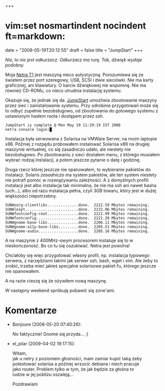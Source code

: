 +++
# vim:set nosmartindent nocindent ft=markdown:
date = "2008-05-19T20:12:55"
draft = false
title = "JumpStart"
+++

_Nie, to nie jest odkurzacz. Odkurzacz ma rurę. Tak, dźwięk wydaje podobny._

Moja [Netra T1](http://automaciej.jogger.pl/2008/05/14/nowa-zabawka-netra-t1/)
jest maszyną nieco autystyczną. Porozumiewa się ze światem przez port
szeregowy, USB, SCSI i dwie sieciówki. Nie ma karty graficznej, ani
klawiatury. O karcie dźwiękowej nie wspomnę. Nie ma również CD-ROMu, co nieco
utrudnia instalację systemu.

Okazuje się, że jednak się da.
[JumpStart](http://www.sun.com/bigadmin/content/jet/) umożliwia zbootowanie
maszyny przez sieć i zainstalowanie systemu. Przy odrobinie przygotowań może
się to odbyć zupełnie bezobsługowo, od zbootowania do gotowego systemu z
ustawionym hasłem roota i dostępem przez ssh.

    
    
    JumpStart is complete @ Mon May 19 11:29:19 IST 2008
    netra console login:█
    

Instalacja była serwowana z Solarisa na VMWare Server, na moim laptopie x86.
Później z rozpędu próbowałem instalować Solarisa x86 na drugiej maszynie
wirtualnej, co się zasadniczo udało, ale niestety nie bezobsługowo. Po
zbootowaniu z sieci dostałem menu, z którego musiałem wybrać rodzaj
instalacji, a potem jeszcze pytanie o datę i godzinę.

Druga rzecz której jeszcze nie opanowałem, to wybieranie pakietów do
instalacji. Solaris _zasadniczo_ ma system pakietów, ale ten system niestety
nie potrafi pomóc w rozwiązywaniu zależności. A z domyślnych profili
instalacji jest albo instalacja tak minimalna, że nie ma ssh ani nawet basha
(uch...), albo od razu instalacja pełna, czyli 3GB towaru, który jest w dużej
większości niepotrzebny.

    
    
    SUNWxorg-clientlibs..............done.  2222.59 Mbytes remaining.
    SUNWlexpt........................done.  2222.06 Mbytes remaining.
    SUNWfontconfig-root..............done.  2221.99 Mbytes remaining.
    SUNWfontconfig...................done.  2221.20 Mbytes remaining.
    SUNWgnome-base-libs..............done.  2206.11 Mbytes remaining.
    SUNWgnome-a11y-base-libs.........done.  2205.51 Mbytes remaining.
    SUNWgnome-audio..................done.  2205.16 Mbytes remaining.
    

A na maszynie z 400MHz-owym procesorem instaluje się to w nieskończoność. Bo
co tu się oszukiwać. Netra jest powolna!

Chciałoby się więc przygotować własny profil, np. instalacja typowego serwera,
z narzędziami takimi jak serwer ssh, bash, wget i vim. Ale żeby to zrobić,
trzeba mieć jakieś specjalne solarisowe pakiet-fu, którego jeszcze nie
opanowałem.

A na razie cieszę się że ożywiłem nową maszynę.

W następny weekend spróbuję pobawić się zone'ami.

# Komentarze

* Bonjoure (2008-05-20 07:40:26): <p>No faktycznie! Gnome się przyda&#8230;
  ;)</p>
* el_pilar (2009-04-02 19:17:15): <p>Witam,<br /> jak u netry z poziomem
  głośności, mam zamiar kupić taką żeby<br /> potestować solarisa a później
  wrzucić debiana i niech pracuje<br /> jako router. Problem tylko w tym, że jak
  będzie za głośna to <br /> ludzie w jej pobliżu oszaleją...</p>
  <p>Pozdrawiam</p>
